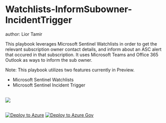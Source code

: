 # Watchlists-InformSubowner-IncidentTrigger
author: Lior Tamir

This playbook leverages Microsoft Sentinel Watchlists in order to get the relevant subscription owner contact details, and inform about an ASC alert that occured in that subscription.
It uses Microsoft Teams and Office 365 Outlook as ways to inform the sub owner.


Note: This playbook utilizes two features currently in Preview.
* Microsoft Sentinel Watchlists
* Microsoft Sentinel Incident Trigger
<br><br>

<img src="https://github.com/Azure/Azure-Sentinel/blob/master/Solutions/Watchlists Utilities/Playbooks/Watchlist-InformSubowner-IncidentTrigger/images/designerView.png"/><br><br>

[![Deploy to Azure](https://aka.ms/deploytoazurebutton)](https://portal.azure.com/#create/Microsoft.Template/uri/https%3A%2F%2Fraw.githubusercontent.com%2FAzure%2FAzure-Sentinel%2Fmaster%2FPlaybooks%2FWatchlist-InformSubowner-IncidentTrigger%2Fazuredeploy.json)
[![Deploy to Azure Gov](https://aka.ms/deploytoazuregovbutton)](https://portal.azure.us/#create/Microsoft.Template/uri/https%3A%2F%2Fraw.githubusercontent.com%2FAzure%2FAzure-Sentinel%2Fmaster%2FPlaybooks%2FWatchlist-InformSubowner-IncidentTrigger%2Fazuredeploy.json)